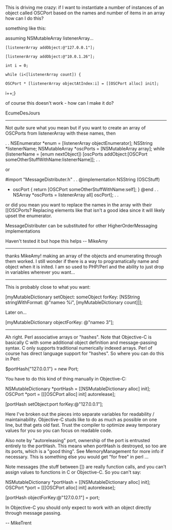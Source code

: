 This is driving me crazy: if I want to instantiate a number of instances of an object called OSCPort based on the names and number of items in an array how can I do this?

something like this:

assuming NSMutableArray listenerArray...

	[listenerArray addObject:@"127.0.0.1"];

	[listenerArray addObject:@"10.0.1.26"];

	int i = 0;

    while (i<[listenerArray count]) {

    OSCPort * [listenerArray objectAtIndex:i] = [[OSCPort alloc] init];

i++;}

of course this doesn't work - how can I make it do?

EcumeDesJours

----

Not *quite* sure what you mean but if you want to create an array of OSCPorts from listenerArray with these names, then

    
.
.
NSEnumerator *enum = [listenerArray objectEnumerator];
NSString *listenerName;
NSMutableArray *oscPorts = [NSMutableArray array];
while (listenerName = [enum nextObject]) 
    [oscPorts addObject:[OSCPort someOtherStuffWithName:listenerName]];
.
.

or 
    

#import "MessageDistributer.h"
.
.
@implementation NSString (OSCStuff)
- oscPort { return [OSCPort someOtherStuffWithName:self]; }
@end
.
.
NSArray *oscPorts = listenerArray all] oscPort];
.
.


or did you mean you want to replace the names in the array with their [[OSCPorts? 
Replacing elements like that isn't a good idea since it will likely upset the enumerator.

MessageDistributer can be substituted for other HigherOrderMessaging implementations

Haven't tested it but hope this helps -- MikeAmy

----

thanks MikeAmy!  making an array of the objects and enumerating through them worked.  I still wonder if there is a way to programatically name and object when it is inited.  I am so used to PHP/Perl and the ability to just drop in variables wherever you want...

----

This is probably close to what you want:

[myMutableDictionary setObject: someObject forKey: [NSString stringWithFormat: @"nameo %i", [myMutableDictionary count]]];

Later on...

[myMutableDictionary objectForKey: @"nameo 3"];

----

Ah right. Perl associative arrays or "hashes". Note that Objective-C is basically C with some additional object definition and message-passing syntax. C only supports traditional numerically indexed arrays. Perl of course has direct language support for "hashes". So where you can do this in Perl:

    
$portHash{"127.0.0.1"} = new Port;


You have to do this kind of thing manually in Objective-C:

    
NSMutableDictionary *portHash = [[NSMutableDictionary alloc] init];
OSCPort *port = [[[OSCPort alloc] init] autorelease];

[portHash setObject:port forKey:@"127.0.0.1"]; 


Here I've broken out the pieces into separate variables for readability / maintainability. Objective-C studs like to do as much as possible on one line, but that gets old fast. Trust the compiler to optimize away temporary values for you so you can focus on readable code. 

Also note by "autoreleasing" port, ownership of the port is entrusted entirely to the portHash. This means when portHash is destroyed, so too are its ports, which is a "good thing". See MemoryManagement for more info if necessary. This is something else you would get "for free" in perl ... 

Note messages (the stuff between []) are really function calls, and you can't assign values to functions in C or Objective-C. So you can't say:

    
NSMutableDictionary *portHash = [[NSMutableDictionary alloc] init];
OSCPort *port = [[[OSCPort alloc] init] autorelease];

[portHash objectForKey:@"127.0.0.1"] = port; 


In Objective-C you should only expect to work with an object directly through message passing.

-- MikeTrent
